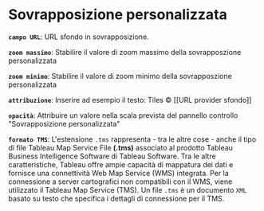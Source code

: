 # Sovrapposizione personalizzata

**`campo URL`**: 
URL sfondo in sovrapposizione.

**`zoom massimo`**:
Stabilire il valore di zoom massimo della sovrapposzione personalizzata

**`zoom minimo`**:
Stabilire il valore di zoom minimo della sovrapposzione personalizzata

**`attribuzione`**:
Inserire ad esempio il testo: Tiles © [[URL provider sfondo]] 

**`opacità`**:
Attribuire un valore nella scala prevista del pannello controllo "Sovrapposizione personalizzata"

**`formato TMS`**:
L'estensione `.tms` rappresenta - tra le altre cose - anche il tipo di file Tableau Map Service File **(.tms)** associato al prodotto Tableau Business Intelligence Software di Tableau Software. Tra le altre caratteristiche, Tableau offre ampie capacità di mappatura dei dati e fornisce una connettività Web Map Service (WMS) integrata. Per la connessione a server cartografici non compatibili con il WMS, viene utilizzato il Tableau Map Service (TMS). Un file `.tms` è un documento `XML` basato su testo che specifica i dettagli di connessione per il TMS.
